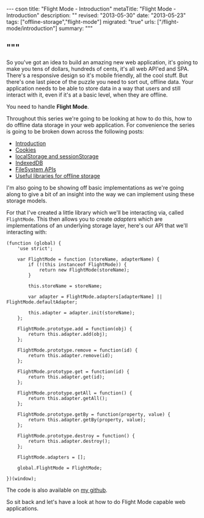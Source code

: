 --- cson
title: "Flight Mode - Introduction"
metaTitle: "Flight Mode - Introduction"
description: ""
revised: "2013-05-30"
date: "2013-05-23"
tags: ["offline-storage","flight-mode"]
migrated: "true"
urls: ["/flight-mode/introduction"]
summary: """

"""
---
So you've got an idea to build an amazing new web application, it's going to make you tens of dollars, hundreds of cents, it's all web API'ed and SPA. There's a responsive design so it's mobile friendly, all the cool stuff. But there's one last piece of the puzzle you need to sort out, offline data. Your application needs to be able to store data in a way that users and still interact with it, even if it's at a basic level, when they are offline.

You need to handle **Flight Mode**.

Throughout this series we're going to be looking at how to do this, how to do offline data storage in your web application. For convenience the series is going to be broken down across the following posts:

* [Introduction](/flight-mode/introduction)
* [Cookies](/flight-mode/cookies)
* [localStorage and sessionStorage](/flight-mode/local-session-storage)
* [IndexedDB](/flight-mode/indexeddb)
* [FileSystem APIs](/flight-mode/file-system)
* [Useful libraries for offline storage](/flight-mode/libraries)

I'm also going to be showing off basic implementations as we're going along to give a bit of an insight into the way we can implement using these storage models.

For that I've created a little library which we'll be interacting via, called `FlightMode`. This then allows you to create _adapters_ which are implementations of an underlying storage layer, here's our API that we'll interacting with:

    (function (global) {
        'use strict';

        var FlightMode = function (storeName, adapterName) {
            if (!(this instanceof FlightMode)) {
                return new FlightMode(storeName);
            }

            this.storeName = storeName;

            var adapter = FlightMode.adapters[adapterName] || FlightMode.defaultAdapter;

            this.adapter = adapter.init(storeName);
        };

        FlightMode.prototype.add = function(obj) {
            return this.adapter.add(obj);
        };

        FlightMode.prototype.remove = function(id) {
            return this.adapter.remove(id);
        };

        FlightMode.prototype.get = function(id) {
            return this.adapter.get(id);
        };

        FlightMode.prototype.getAll = function() {
            return this.adapter.getAll();
        };

        FlightMode.prototype.getBy = function(property, value) {
            return this.adapter.getBy(property, value);
        };

        FlightMode.prototype.destroy = function() {
            return this.adapter.destroy();
        };

        FlightMode.adapters = [];

        global.FlightMode = FlightMode;

    })(window);

The code is also available on [my github](https://github.com/aaronpowell/flight-mode-blog).

So sit back and let's have a look at how to do Flight Mode capable web applications.